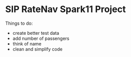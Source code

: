 # SIP RateNav Spark11 Project
Things to do:
  - create better test data
  - add number of passengers
  - think of name
  - clean and simplify code
